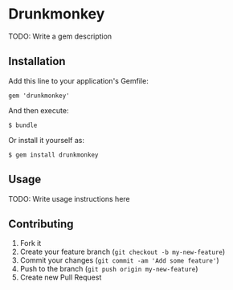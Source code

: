 # Drunkmonkey

TODO: Write a gem description

## Installation

Add this line to your application's Gemfile:

    gem 'drunkmonkey'

And then execute:

    $ bundle

Or install it yourself as:

    $ gem install drunkmonkey

## Usage

TODO: Write usage instructions here

## Contributing

1. Fork it
2. Create your feature branch (`git checkout -b my-new-feature`)
3. Commit your changes (`git commit -am 'Add some feature'`)
4. Push to the branch (`git push origin my-new-feature`)
5. Create new Pull Request
